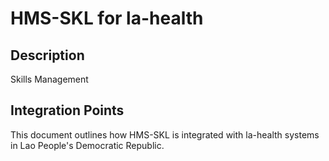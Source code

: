 # HMS-SKL for la-health

## Description

Skills Management

## Integration Points

This document outlines how HMS-SKL is integrated with la-health systems in Lao People's Democratic Republic.
